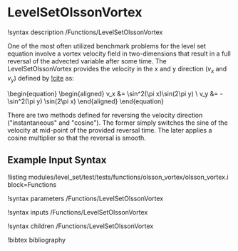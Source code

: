 # LevelSetOlssonVortex

!syntax description /Functions/LevelSetOlssonVortex

One of the most often utilized benchmark problems for the level set equation involve a vortex
velocity field in two-dimensions that result in a full reversal of the advected variable after some
time. The LevelSetOlssonVortex provides the velocity in the x and y direction ($v_x$ and $v_y$)
defined by [!cite](olsson2005conservative) as:

\begin{equation}
\begin{aligned}
v_x &= \sin^2(\pi x)\sin(2\pi y) \\
v_y &= -\sin^2(\pi y) \sin(2\pi x)
\end{aligned}
\end{equation}

There are two methods defined for reversing the velocity direction ("instantaneous" and "cosine"). The
former simply switches the sine of the velocity at mid-point of the provided reversal time. The later
applies a cosine multiplier so that the reversal is smooth.

## Example Input Syntax

!listing modules/level_set/test/tests/functions/olsson_vortex/olsson_vortex.i block=Functions

!syntax parameters /Functions/LevelSetOlssonVortex

!syntax inputs /Functions/LevelSetOlssonVortex

!syntax children /Functions/LevelSetOlssonVortex


!bibtex bibliography
